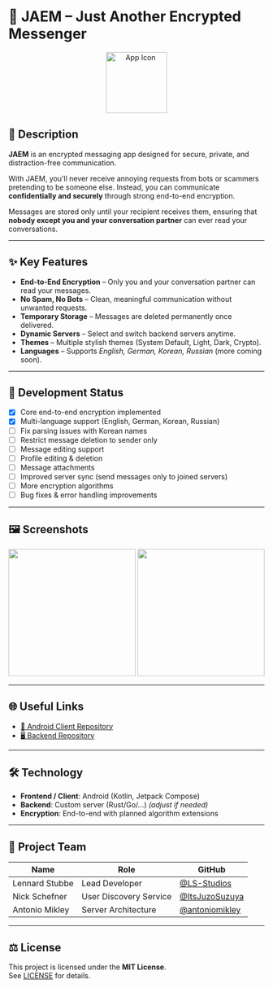 # 🔐 JAEM – Just Another Encrypted Messenger

<!-- App Icon -->
<p align="center">
  <img src="icons/jaem_icon.png" alt="App Icon" width="120"/>
</p>

## 📝 Description
**JAEM** is an encrypted messaging app designed for secure, private, and distraction-free communication.  

With JAEM, you'll never receive annoying requests from bots or scammers pretending to be someone else. Instead, you can communicate **confidentially and securely** through strong end-to-end encryption.  

Messages are stored only until your recipient receives them, ensuring that **nobody except you and your conversation partner** can ever read your conversations.  

---

## ✨ Key Features
- **End-to-End Encryption** – Only you and your conversation partner can read your messages.  
- **No Spam, No Bots** – Clean, meaningful communication without unwanted requests.  
- **Temporary Storage** – Messages are deleted permanently once delivered.  
- **Dynamic Servers** – Select and switch backend servers anytime.  
- **Themes** – Multiple stylish themes (System Default, Light, Dark, Crypto).  
- **Languages** – Supports *English, German, Korean, Russian* (more coming soon).  

---

## 🚀 Development Status
- [x] Core end-to-end encryption implemented  
- [x] Multi-language support (English, German, Korean, Russian)  
- [ ] Fix parsing issues with Korean names  
- [ ] Restrict message deletion to sender only  
- [ ] Message editing support  
- [ ] Profile editing & deletion  
- [ ] Message attachments  
- [ ] Improved server sync (send messages only to joined servers)  
- [ ] More encryption algorithms  
- [ ] Bug fixes & error handling improvements  

---

## 🖼️ Screenshots
<!-- Replace with actual paths to your screenshots -->
<p align="center">
  <img src="screenshots/jaem1.png" width="250"/>
  <img src="screenshots/jaem2.png" width="250"/>
</p>

---

## 🌐 Useful Links
- [📱 Android Client Repository](https://github.com/LS-Studios/JAEM-Client)  
- [🖥️ Backend Repository](https://github.com/antoniomikley/jaem-server)  

---

## 🛠️ Technology
- **Frontend / Client**: Android (Kotlin, Jetpack Compose)  
- **Backend**: Custom server (Rust/Go/…) *(adjust if needed)*  
- **Encryption**: End-to-end with planned algorithm extensions  

---

## 👥 Project Team
| Name               | Role                     | GitHub                                      |
|--------------------|--------------------------|---------------------------------------------|
| Lennard Stubbe     | Lead Developer           | [@LS-Studios](https://github.com/LS-Studios) |
| Nick Schefner      | User Discovery Service   | [@ItsJuzoSuzuya](https://github.com/ItsJuzoSuzuya) |
| Antonio Mikley     | Server Architecture      | [@antoniomikley](https://github.com/antoniomikley) |

---

## ⚖️ License
This project is licensed under the **MIT License**.  
See [LICENSE](LICENSE) for details.
